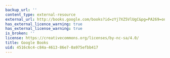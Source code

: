 ```yaml
---
backup_url: ''
content_type: external-resource
external_url: http://books.google.com/books?id=zYj7XZ5VlUgC&pg=PA269=onepage
has_external_licence_warning: true
has_external_license_warning: true
is_broken: ''
license: https://creativecommons.org/licenses/by-nc-sa/4.0/
title: Google Books
uid: 4516c6c4-c84a-4613-86e7-0a975efbb417
---
```


